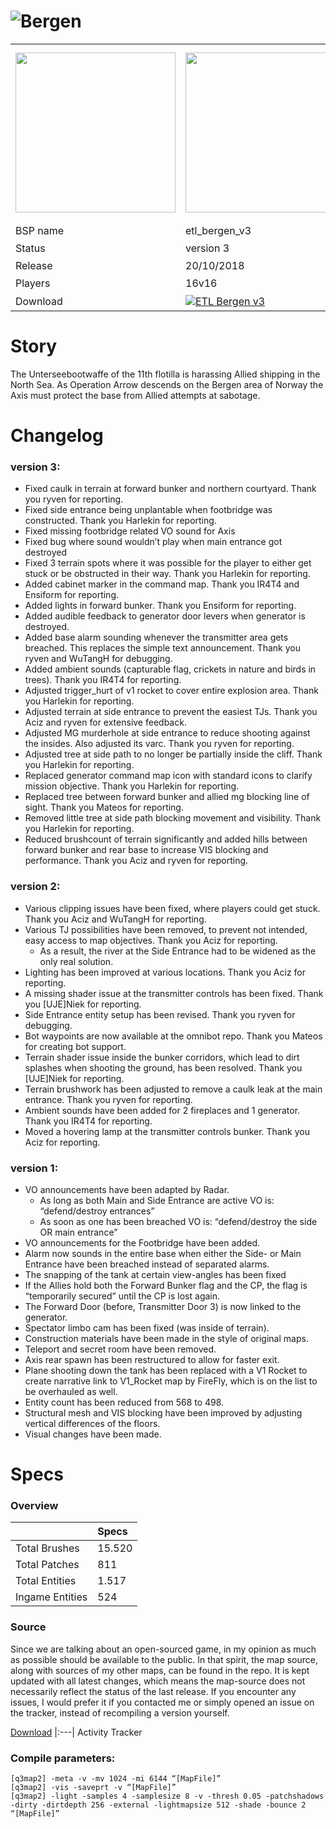 ![Bergen](https://github.com/realkemon/home/blob/master/gfx/banner_bergen.png)
==========

<table>
 <tr>
  <td><img src="https://github.com/realkemon/home/blob/master/levelshots/etl_bergen.png" width="256"/></td>
  <td><img src="https://github.com/realkemon/home/blob/master/levelshots/etl_bergen_cc.jpg" width="256"/></td>
  <td rowspan="6"><b>Index:</b><br>
<a href="https://github.com/realkemon/home/blob/master/README.md#-cedric-aka-kemon">Home</a><br>
<ul>
 <li><a href="https://github.com/realkemon/home/blob/master/etl_ice.md#story">Story</a></li>
 <li><a href="https://github.com/realkemon/home/blob/master/etl_ice.md#media">Media</a></li>
 <li><a href="https://github.com/realkemon/home/blob/master/etl_ice.md#design-thoughts">Design Thoughts</a></li>
 <ul>
  <li><a href="https://github.com/realkemon/home/blob/master/etl_ice.md#lighting">Lighting</a></li>
  <li><a href="https://github.com/realkemon/home/blob/master/etl_ice.md#interior">Interior</a></li>
  <li><a href="https://github.com/realkemon/home/blob/master/etl_ice.md#transition">Transition</a></li>
  <li><a href="https://github.com/realkemon/home/blob/master/etl_ice.md#duct">Duct</a></li>
 </ul>
 <li><a href="https://github.com/realkemon/home/blob/master/etl_ice.md#changelog">Changelog</a></li>
 <ul>
  <li><a href="https://github.com/realkemon/home/blob/master/etl_ice.md#version-2">version 2</a></li>
  <li><a href="https://github.com/realkemon/home/blob/master/etl_ice.md#version-1">version 1</a></li>
 </ul>
 <li><a href="https://github.com/realkemon/home/blob/master/etl_ice.md#development">Development</a></li>
 <ul>
  <li><a href="https://github.com/realkemon/home/blob/master/etl_ice.md#specs">specs</a></li>
  <li><a href="https://github.com/realkemon/home/blob/master/etl_ice.md#compile-parameters">compile parameters</a></li>
 </ul></td>
 </tr>
 <tr>
  <td>BSP name</td>
  <td>etl_bergen_v3</td>
 </tr>
 <tr>
  <td>Status</td>
  <td>version 3</td>
 </tr>
 <tr> 
  <td>Release</td>
  <td>20/10/2018</td>
 </tr>
 <tr>
  <td>Players</td>
  <td>16v16</td>
 </tr>
 <tr>
  <td>Download</td>
  <td><a href="https://www.moddb.com/mods/etlegacy/addons/etl-bergen-v3" title="Download ETL Bergen v3 - Mod DB" target="_blank"><img src="https://button.moddb.com/download/medium/169701.png" alt="ETL Bergen v3" /></a></td>
 </tr>
</table>


Story
============

The Unterseebootwaffe of the 11th flotilla is harassing Allied shipping in the North Sea. 
As Operation Arrow descends on the Bergen area of Norway the Axis must protect the base from Allied attempts at sabotage.




Changelog
============

### version 3:

* Fixed caulk in terrain at forward bunker and northern courtyard. Thank you ryven for reporting.
* Fixed side entrance being unplantable when footbridge was constructed. Thank you Harlekin for reporting.
* Fixed missing footbridge related VO sound for Axis
* Fixed bug where sound wouldn’t play when main entrance got destroyed
* Fixed 3 terrain spots where it was possible for the player to either get stuck or be obstructed in their way. Thank you Harlekin for reporting.
* Added cabinet marker in the command map. Thank you IR4T4 and Ensiform for reporting.
* Added lights in forward bunker. Thank you Ensiform for reporting.
* Added audible feedback to generator door levers when generator is destroyed.
* Added base alarm sounding whenever the transmitter area gets breached. This replaces the simple text announcement. Thank you ryven and WuTangH for debugging.
* Added ambient sounds (capturable flag, crickets in nature and birds in trees). Thank you IR4T4 for reporting.
* Adjusted trigger_hurt of v1 rocket to cover entire explosion area. Thank you Harlekin for reporting.
* Adjusted terrain at side entrance to prevent the easiest TJs. Thank you Aciz and ryven for extensive feedback.
* Adjusted MG murderhole at side entrance to reduce shooting against the insides. Also adjusted its varc. Thank you ryven for reporting.
* Adjusted tree at side path to no longer be partially inside the cliff. Thank you Harlekin for reporting.
* Replaced generator command map icon with standard icons to clarify mission objective. Thank you Harlekin for reporting.
* Replaced tree between forward bunker and allied mg blocking line of sight. Thank you Mateos for reporting.
* Removed little tree at side path blocking movement and visibility. Thank you Harlekin for reporting.
* Reduced brushcount of terrain significantly and added hills between forward bunker and rear base to increase VIS blocking and performance. Thank you Aciz and ryven for reporting.


### version 2:

* Various clipping issues have been fixed, where players could get stuck. Thank you Aciz and WuTangH for reporting.
* Various TJ possibilities have been removed, to prevent not intended, easy access to map objectives. Thank you Aciz for reporting.
  * As a result, the river at the Side Entrance had to be widened as the only real solution.
* Lighting has been improved at various locations. Thank you Aciz for reporting.
* A missing shader issue at the transmitter controls has been fixed. Thank you [UJE]Niek for reporting.
* Side Entrance entity setup has been revised. Thank you ryven for debugging.
* Bot waypoints are now available at the omnibot repo. Thank you Mateos for creating bot support.
* Terrain shader issue inside the bunker corridors, which lead to dirt splashes when shooting the ground, has been resolved. Thank you [UJE]Niek for reporting.
* Terrain brushwork has been adjusted to remove a caulk leak at the main entrance. Thank you ryven for reporting.
* Ambient sounds have been added for 2 fireplaces and 1 generator. Thank you IR4T4 for reporting.
* Moved a hovering lamp at the transmitter controls bunker. Thank you Aciz for reporting.


### version 1:

* VO announcements have been adapted by Radar.
  * As long as both Main and Side Entrance are active VO is: “defend/destroy entrances”
  * As soon as one has been breached VO is: “defend/destroy the side OR main entrance”
* VO announcements for the Footbridge have been added.
* Alarm now sounds in the entire base when either the Side- or Main Entrance have been breached instead of separated alarms.
* The snapping of the tank at certain view-angles has been fixed
* If the Allies hold both the Forward Bunker flag and the CP, the flag is “temporarily secured” until the CP is lost again.
* The Forward Door (before, Transmitter Door 3) is now linked to the generator.
* Spectator limbo cam has been fixed (was inside of terrain).
* Construction materials have been made in the style of original maps.
* Teleport and secret room have been removed.
* Axis rear spawn has been restructured to allow for faster exit.
* Plane shooting down the tank has been replaced with a V1 Rocket to create narrative link to V1_Rocket map by FireFly, which is on the list to be overhauled as well.
* Entity count has been reduced from 568 to 498.
* Structural mesh and VIS blocking have been improved by adjusting vertical differences of the floors.
* Visual changes have been made.



Specs
============

### Overview

<space> | Specs
:---|:---
Total Brushes | 15.520
Total Patches | 811
Total Entities | 1.517
Ingame Entities | 524
 
 ### Source

Since we are talking about an open-sourced game, in my opinion as much as possible should be available to the public. In that spirit, the map source, along with sources of my other maps, can be found in the repo. It is kept updated with all latest changes, which means the map-source does not necessarily reflect the status of the last release. If you encounter any issues, I would prefer it if you contacted me or simply opened an issue on the tracker, instead of recompiling a version yourself.

[Download](https://github.com/realkemon/home/tree/master/maps)
|:---|
Activity Tracker

### Compile parameters:
```
[q3map2] -meta -v -mv 1024 -mi 6144 “[MapFile]”
[q3map2] -vis -saveprt -v “[MapFile]”
[q3map2] -light -samples 4 -samplesize 8 -v -thresh 0.05 -patchshadows -dirty -dirtdepth 256 -external -lightmapsize 512 -shade -bounce 2 “[MapFile]”
```

